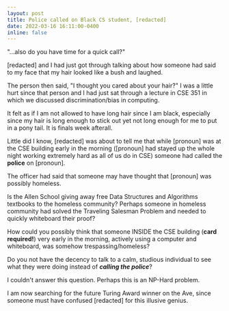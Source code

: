 ```yaml
---
layout: post
title: Police called on Black CS student, [redacted]
date: 2022-03-16 16:11:00-0400
inline: false
---
```

<!--- This is how you make a link: <a href="url">display text</a> -->

"...also do you have time for a quick call?"

[redacted] and I had just got through talking about how someone had said to my face that my hair looked like a bush and laughed. 

The person then said, "I thought you cared about your hair?" I was a little hurt since that person and I had just sat through a lecture in CSE 351 in which we discussed discrimination/bias in computing. 

It felt as if I am not allowed to have long hair since I am black, especially since my hair is long enough to stick out yet not long enough for me to put in a pony tail. It is finals week afterall.

Little did I know, [redacted] was about to tell me that while [pronoun] was at the CSE building early in the morning ([pronoun] had stayed up the whole night working extremely hard as all of us do in CSE) someone had called the **police** on [pronoun]. 

The officer had said that someone may have thought that [pronoun] was possibly homeless. 

Is the Allen School giving away free Data Structures and Algorithms textbooks to the homeless community? Perhaps someone in homeless community had solved the Traveling Salesman Problem and needed to quickly whiteboard their proof?

How could you possibly think that someone INSIDE the CSE building (**card required!**) very early in the morning, actively using a computer and whiteboard, was somehow trespassing/homeless?

Do you not have the decency to talk to a calm, studious individual to see what they were doing instead of **_calling the police_**?

I couldn't answer this question. Perhaps this is an NP-Hard problem.

I am now searching for the future Turing Award winner on the Ave, since someone must have confused [redacted] for this illusive genius.

